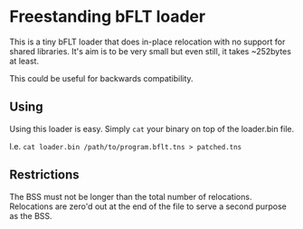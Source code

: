 # Freestanding bFLT loader

This is a tiny bFLT loader that does in-place relocation with no support for shared libraries. It's aim is to be very small but even still, it takes ~252bytes at least.

This could be useful for backwards compatibility.

## Using

Using this loader is easy. Simply ```cat``` your binary on top of the loader.bin file.

I.e. ```cat loader.bin /path/to/program.bflt.tns > patched.tns```

## Restrictions

The BSS must not be longer than the total number of relocations. Relocations are zero'd out at the end of the file to serve a second purpose as the BSS.